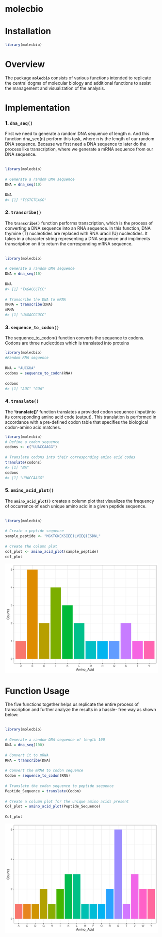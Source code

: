 molecbio
================

# Installation

``` r
library(molecbio)
```

# Overview

The package **`molecbio`** consists of various functions intended to
replicate the central dogma of molecular biology and additional
functions to assist the management and visualization of the analysis.

# Implementation

### 1. **`dna_seq()`**

First we need to generate a random DNA sequence of length n. And this
function dna_seq(n) perform this task, where n is the length of our
random DNA sequence. Because we first need a DNA sequence to later do
the process like transcription, where we generate a mRNA sequence from
our DNA sequence.

``` r

library(molecbio)

# Generate a random DNA sequence
DNA = dna_seq(10)

DNA
#> [1] "TCGTGTGAGG"
```

### 2. **`transcribe()`**

The **`transcribe()`** function performs transcription, which is the
process of converting a DNA sequence into an RNA sequence. In this
function, DNA thymine (T) nucleotides are replaced with RNA uracil (U)
nucleotides. It takes in a character string representing a DNA sequence
and impliments transcription on it to return the corresponding mRNA
sequence.

``` r

library(molecbio)

# Generate a random DNA sequence
DNA = dna_seq(10)

DNA
#> [1] "TAGACCCTCC"

# Transcribe the DNA to mRNA
mRNA = transcribe(DNA)
mRNA
#> [1] "UAGACCCUCC"
```

### 3. **`sequence_to_codon()`**

The sequence_to_codon() function converts the sequence to codons. Codons
are three nucleotides which is translated into proteins

``` r
library(molecbio)
#Random RNA sequence

RNA = "AUCGUA"
codons = sequence_to_codon(RNA)

codons
#> [1] "AUC" "GUA"
```

### 4. **`translate()`**

The **‘translate()’** function translates a provided codon sequence
(input)into its corresponding amino acid code (output). This translation
is performed in accordance with a pre-defined codon table that specifies
the biological codon-amino acid matches.

``` r
library(molecbio)
# Define a codon sequence
codons <- c("UUACCAAGG")

# Translate codons into their corresponding amino acid codes
translate(codons)
#> [1] "NA"
codons
#> [1] "UUACCAAGG"
```

### 5. **`amino_acid_plot()`**

The **`amino_acid_plot()`** creates a column plot that visualizes the
frequency of occurrence of each unique amino acid in a given peptide
sequence.

``` r

library(molecbio)

# Create a peptide sequence
sample_peptide <- "MGKTGKEKSIEEILVIEQIESDNL"

# Create the column plot
col_plot <- amino_acid_plot(sample_peptide)
col_plot
```

![](README_files/figure-gfm/unnamed-chunk-6-1.svg)<!-- -->

# Function Usage

The five functions together helps us replicate the entire process of
transcription and further analyze the results in a hassle- free way as
shown below:

``` r

library(molecbio)

# Generate a random DNA sequence of length 100
DNA = dna_seq(100)

# Convert it to mRNA
RNA = transcribe(DNA)

# Convert the mRNA to codon sequence
Codon = sequence_to_codon(RNA)

# Translate the codon sequence to peptide sequence
Peptide_Sequence = translate(Codon)

# Create a column plot for the unique amino acids present
Col_plot = amino_acid_plot(Peptide_Sequence)

Col_plot
```

![](README_files/figure-gfm/unnamed-chunk-7-1.svg)<!-- -->
